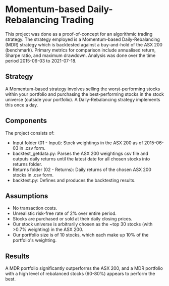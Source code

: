 # Momentum-based Daily-Rebalancing Trading
This project was done as a proof-of-concept for an algorithmic trading strategy. The strategy employed is a Momentum-based Daily-Rebalancing (MDR) strategy which is backtested against a buy-and-hold of the ASX 200 (benchmark). Primary metrics for comparison include annualised return, Sharpe ratio, and maximum drawdown. Analysis was done over the time period 2015-06-03 to 2021-07-18.

## Strategy
A Momentum-based strategy involves selling the worst-performing stocks within your portfolio and purchasing the best-performing stocks in the stock universe (outside your portfolio). A Daily-Rebalancing strategy implements this once a day.

## Components
The project consists of:
* Input folder (01 - Input): Stock weightings in the ASX 200 as of 2015-06-03 in .csv form.
* backtest_getdata.py: Parses the ASX 200 weightings csv file and outputs daily returns until the latest date for all chosen stocks into returns folder.
* Returns folder (02 - Returns): Daily returns of the chosen ASX 200 stocks in .csv form.
* backtest.py: Defines and produces the backtesting results.

## Assumptions
* No transaction costs.
* Unrealistic risk-free rate of 2% over entire period.
* Stocks are purchased or sold at their daily closing prices.
* Our stock universe is arbitrarily chosen as the ~top 30 stocks (with >0.7% weighting) in the ASX 200.
* Our portfolio size is of 10 stocks, which each make up 10% of the portfolio's weighting.

## Results
A MDR portfolio significantly outperforms the ASX 200, and a MDR portfolio with a high level of rebalanced stocks (60-80%) appears to perform the best. 
